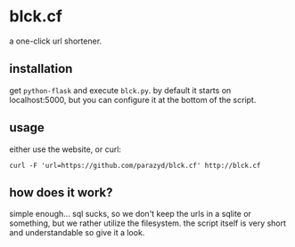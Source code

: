 blck.cf
=======

a one-click url shortener.


installation
------------

get `python-flask` and execute `blck.py`. by default it starts on
localhost:5000, but you can configure it at the bottom of the script.


usage
-----

either use the website, or curl:

```
curl -F 'url=https://github.com/parazyd/blck.cf' http://blck.cf
```

how does it work?
-----------------

simple enough... sql sucks, so we don't keep the urls in a sqlite or
something, but we rather utilize the filesystem. the script itself is
very short and understandable so give it a look.

